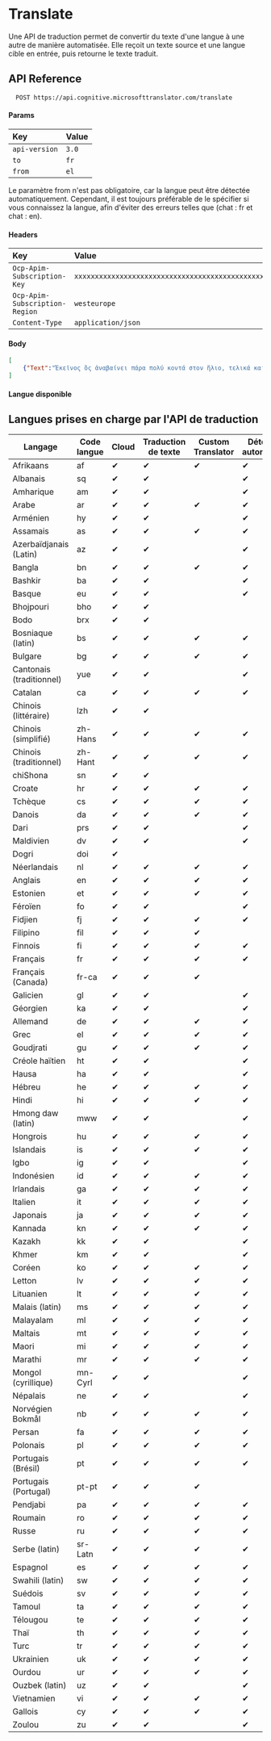 
# Translate

Une API de traduction permet de convertir du texte d'une langue à une autre de manière automatisée. Elle reçoit un texte source et une langue cible en entrée, puis retourne le texte traduit.


## API Reference

```https
  POST https://api.cognitive.microsofttranslator.com/translate
```
#### Params

| Key | Value     | 
| :-------- | :------- | 
| `api-version` | `3.0` |  
| `to` | `fr` |  
| `from` | `el` |

Le paramètre from n'est pas obligatoire, car la langue peut être détectée automatiquement. Cependant, il est toujours préférable de le spécifier si vous connaissez la langue, afin d'éviter des erreurs telles que (chat : fr et chat : en).

#### Headers

| Key | Value     |
| :-------- | :------- |
| `Ocp-Apim-Subscription-Key` | `xxxxxxxxxxxxxxxxxxxxxxxxxxxxxxxxxxxxxxxxxxxxxxxxxxxx` |
| `Ocp-Apim-Subscription-Region` | `westeurope` |
| `Content-Type` | `application/json` |

#### Body
```json
[
    {"Text":"Ἐκεῖνος ὃς ἀναβαίνει πάρα πολύ κοντά στον ἥλιο, τελικά καίγεται."}
]
```

#### Langue disponible

## Langues prises en charge par l'API de traduction

| Langage | Code langue | Cloud  | Traduction de texte | Custom Translator | Détection automatique  | Dictionnaire |
|---------|------------|------------------------------------------------------------|---------------------------------|-------------------|------------------------------------|-------------|
| Afrikaans | af | ✔ | ✔ | ✔ | ✔ | ✔ |
| Albanais | sq | ✔ | ✔ | | ✔ | |
| Amharique | am | ✔ | ✔ | | ✔ | |
| Arabe | ar | ✔ | ✔ | ✔ | ✔ | ✔ |
| Arménien | hy | ✔ | ✔ | | ✔ | |
| Assamais | as | ✔ | ✔ | ✔ | ✔ | |
| Azerbaïdjanais (Latin) | az | ✔ | ✔ | | ✔ | |
| Bangla | bn | ✔ | ✔ | ✔ | ✔ | ✔ |
| Bashkir | ba | ✔ | ✔ | | ✔ | |
| Basque | eu | ✔ | ✔ | | ✔ | |
| Bhojpouri | bho | ✔ | ✔ | | | |
| Bodo | brx | ✔ | ✔ | | | |
| Bosniaque (latin) | bs | ✔ | ✔ | ✔ | ✔ | ✔ |
| Bulgare | bg | ✔ | ✔ | ✔ | ✔ | ✔ |
| Cantonais (traditionnel) | yue | ✔ | ✔ | | ✔ | |
| Catalan | ca | ✔ | ✔ | ✔ | ✔ | ✔ |
| Chinois (littéraire) | lzh | ✔ | ✔ | | | |
| Chinois (simplifié) | zh-Hans | ✔ | ✔ | ✔ | ✔ | ✔ |
| Chinois (traditionnel) | zh-Hant | ✔ | ✔ | ✔ | ✔ | |
| chiShona | sn | ✔ | ✔ | | | |
| Croate | hr | ✔ | ✔ | ✔ | ✔ | ✔ |
| Tchèque | cs | ✔ | ✔ | ✔ | ✔ | ✔ |
| Danois | da | ✔ | ✔ | ✔ | ✔ | ✔ |
| Dari | prs | ✔ | ✔ | | ✔ | |
| Maldivien | dv | ✔ | ✔ | | ✔ | |
| Dogri | doi | ✔ | | | | |
| Néerlandais | nl | ✔ | ✔ | ✔ | ✔ | ✔ |
| Anglais | en | ✔ | ✔ | ✔ | ✔ | ✔ |
| Estonien | et | ✔ | ✔ | ✔ | ✔ | |
| Féroïen | fo | ✔ | ✔ | | ✔ | |
| Fidjien | fj | ✔ | ✔ | ✔ | ✔ | |
| Filipino | fil | ✔ | ✔ | ✔ | | |
| Finnois | fi | ✔ | ✔ | ✔ | ✔ | ✔ |
| Français | fr | ✔ | ✔ | ✔ | ✔ | ✔ |
| Français (Canada) | fr-ca | ✔ | ✔ | ✔ | | |
| Galicien | gl | ✔ | ✔ | | ✔ | |
| Géorgien | ka | ✔ | ✔ | | ✔ | |
| Allemand | de | ✔ | ✔ | ✔ | ✔ | ✔ |
| Grec | el | ✔ | ✔ | ✔ | ✔ | ✔ |
| Goudjrati | gu | ✔ | ✔ | ✔ | ✔ | |
| Créole haïtien | ht | ✔ | ✔ | | ✔ | ✔ |
| Hausa | ha | ✔ | ✔ | | ✔ | |
| Hébreu | he | ✔ | ✔ | ✔ | ✔ | ✔ |
| Hindi | hi | ✔ | ✔ | ✔ | ✔ | ✔ |
| Hmong daw (latin) | mww | ✔ | ✔ | | ✔ | ✔ |
| Hongrois | hu | ✔ | ✔ | ✔ | ✔ | ✔ |
| Islandais | is | ✔ | ✔ | ✔ | ✔ | ✔ |
| Igbo | ig | ✔ | ✔ | | ✔ | |
| Indonésien | id | ✔ | ✔ | ✔ | ✔ | ✔ |
| Irlandais | ga | ✔ | ✔ | ✔ | ✔ | |
| Italien | it | ✔ | ✔ | ✔ | ✔ | ✔ |
| Japonais | ja | ✔ | ✔ | ✔ | ✔ | ✔ |
| Kannada | kn | ✔ | ✔ | ✔ | ✔ | |
| Kazakh | kk | ✔ | ✔ | | ✔ | |
| Khmer | km | ✔ | ✔ | | ✔ | |
| Coréen | ko | ✔ | ✔ | ✔ | ✔ | ✔ |
| Letton | lv | ✔ | ✔ | ✔ | ✔ | ✔ |
| Lituanien | lt | ✔ | ✔ | ✔ | ✔ | ✔ |
| Malais (latin) | ms | ✔ | ✔ | ✔ | ✔ | ✔ |
| Malayalam | ml | ✔ | ✔ | ✔ | ✔ | |
| Maltais | mt | ✔ | ✔ | ✔ | ✔ | ✔ |
| Maori | mi | ✔ | ✔ | ✔ | ✔ | |
| Marathi | mr | ✔ | ✔ | ✔ | ✔ | |
| Mongol (cyrillique) | mn-Cyrl | ✔ | ✔ | | ✔ | |
| Népalais | ne | ✔ | ✔ | | ✔ | |
| Norvégien Bokmål | nb | ✔ | ✔ | ✔ | ✔ | ✔ |
| Persan | fa | ✔ | ✔ | ✔ | ✔ | ✔ |
| Polonais | pl | ✔ | ✔ | ✔ | ✔ | ✔ |
| Portugais (Brésil) | pt | ✔ | ✔ | ✔ | ✔ | ✔ |
| Portugais (Portugal) | pt-pt | ✔ | ✔ | ✔ | | |
| Pendjabi | pa | ✔ | ✔ | ✔ | ✔ | |
| Roumain | ro | ✔ | ✔ | ✔ | ✔ | ✔ |
| Russe | ru | ✔ | ✔ | ✔ | ✔ | ✔ |
| Serbe (latin) | sr-Latn | ✔ | ✔ | ✔ | ✔ | ✔ |
| Espagnol | es | ✔ | ✔ | ✔ | ✔ | ✔ |
| Swahili (latin) | sw | ✔ | ✔ | ✔ | ✔ | ✔ |
| Suédois | sv | ✔ | ✔ | ✔ | ✔ | ✔ |
| Tamoul | ta | ✔ | ✔ | ✔ | ✔ | ✔ |
| Télougou | te | ✔ | ✔ | ✔ | ✔ | |
| Thaï | th | ✔ | ✔ | ✔ | ✔ | ✔ |
| Turc | tr | ✔ | ✔ | ✔ | ✔ | ✔ |
| Ukrainien | uk | ✔ | ✔ | ✔ | ✔ | ✔ |
| Ourdou | ur | ✔ | ✔ | ✔ | ✔ | ✔ |
| Ouzbek (latin) | uz | ✔ | ✔ | | ✔ | |
| Vietnamien | vi | ✔ | ✔ | ✔ | ✔ | ✔ |
| Gallois | cy | ✔ | ✔ | ✔ | ✔ | ✔ |
| Zoulou | zu | ✔ | ✔ | | ✔ | |


